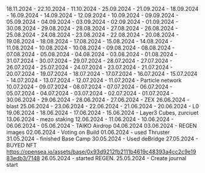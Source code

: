 18.11.2024 -
22.10.2024 -
11.10.2024 -
25.09.2024 -
21.09.2024 -
18.09.2024 -
16.09.2024 -
14.09.2024 -
12.09.2024 -
10.09.2024 -
09.09.2024 -
05.09.2024 -
04.09.2024 -
03.09.2024 -
02.09.2024 -
01.09.2024 -
30.08.2024 -
29.08.2024 -
28.08.2024 -
27.08.2024 -
26.08.2024 -
25.08.2024 -
24.08.2024 -
23.08.2024 -
22.08.2024 -
20.08.2024 -
19.08.2024 -
18.08.2024 -
17.08.2024 -
15.08.2024 -
14.08.2024 -
11.08.2024 -
10.08.2024 -
10.08.2024 -
09.08.2024 -
08.08.2024 -
07.08.2024 -
05.08.2024 -
04.08.2024 -
03.08.2024 -
01.08.2024 -
31.07.2024 -
30.07.2024 -
29.07.2024 -
28.07.2024 -
27.07.2024 -
26.07.2024 -
25.07.2024 -
24.07.2024 -
23.07.2024 -
21.07.2024 - 
20.07.2024 - 
19.07.2024 - 
18.07.2024 - 
17.07.2024 - 
16.07.2024 - 
15.07.2024 - 
14.07.2024 - 
13.07.2024 - 
12.07.2024 - 
11.07.2024 - Particle network
10.07.2024 -
09.07.2024 -
08.07.2024 -
07.07.2024 -
06.07.2024 -
05.07.2024 -
04.07.2024 -
03.07.2024 -
02.07.2024 -
01.07.2024 -
30.06.2024 -
29.06.2024 -
28.06.2024 -
27.06.2024 - ZEX
26.06.2024 - blast
25.06.2024 - 
23.06.2024 - 
22.06.2024 - 
21.06.2024 - 
20.06.2024 - L0
19.06.2024 - 
18.06.2024 - 
17.06.2024 - 
15.06.2024 - Layer3 Cubes, zurciuet
13.06.2024 - mezo staking
12.06.2024 -
11.06.2024 -
10.06.2024 -
06.06.2024 -
05.06.2024 - TAIKO Airdrop
04.06.2024
03.06.2024 - REGEN images
02.06.2024 - Voting on Build
01.06.2024 - used Thruster
31.05.2024 - finished Base Camp
30.05.2024 - Used deBridge
27.05.2024 - BUYED NFT https://opensea.io/assets/base/0x93d9212fb2111b4619c48393a4cc2c9e1983edb3/7148
26.05.2024 - started REGEN.
25.05.2024 - Create journal start
